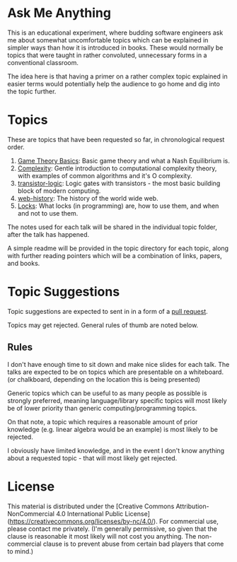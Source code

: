 # Ask Me Anything

This is an educational experiment, where budding software engineers ask me about
somewhat uncomfortable topics which can be explained in simpler ways than how it
is introduced in books. These would normally be topics that were taught in rather
convoluted, unnecessary forms in a conventional classroom.

The idea here is that having a primer on a rather complex topic explained in easier
terms would potentially help the audience to go home and dig into the topic further.

# Topics

These are topics that have been requested so far, in chronological request order.

1. [Game Theory Basics](/game-theory): Basic game theory and what a Nash Equilibrium is.
2. [Complexity](/complexity): Gentle introduction to computational complexity theory, with examples of common algorithms and it's O complexity.
3. [transistor-logic](/transistor-logic): Logic gates with transistors - the most basic building block of modern computing.
4. [web-history](/web-history): The history of the world wide web.
5. [Locks](/locks): What locks (in programming) are, how to use them, and when and not to use them.

The notes used for each talk will be shared in the individual topic folder, after
the talk has happened.

A simple readme will be provided in the topic directory for each topic, along with
further reading pointers which will be a combination of links, papers, and books.

# Topic Suggestions

Topic suggestions are expected to sent in in a form of a [pull request](https://github.com/cynthia/ama/pulls).

Topics may get rejected. General rules of thumb are noted below.

## Rules

I don't have enough time to sit down and make nice slides for each talk. The talks
are expected to be on topics which are presentable on a whiteboard. (or chalkboard,
depending on the location this is being presented)

Generic topics which can be useful to as many people as possible is strongly preferred,
meaning language/library specific topics will most likely be of lower priority than
generic computing/programming topics.

On that note, a topic which requires a reasonable amount of prior knowledge (e.g.
linear algebra would be an example) is most likely to be rejected.

I obviously have limited knowledge, and in the event I don't know anything about a
requested topic - that will most likely get rejected.

# License

This material is distributed under the [Creative Commons Attribution-NonCommercial 4.0 International Public License]
(https://creativecommons.org/licenses/by-nc/4.0/). For commercial use, please contact
me privately. (I'm generally permissive, so given that the clause is reasonable it
most likely will not cost you anything. The non-commercial clause is to prevent abuse
from certain bad players that come to mind.)